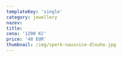 ```yaml
---
templateKey: 'single'
category: jewellery
nazev: 
title: 
cena: '1200 Kč'
price: '48 EUR'
thumbnail: /img/sperk-nausnice-dlouhe.jpg
---
```

